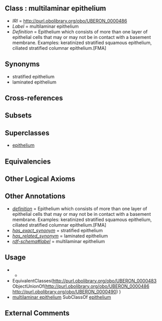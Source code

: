 
## Class : multilaminar epithelium

 * *IRI* = http://purl.obolibrary.org/obo/UBERON_0000486
 * *Label* = multilaminar epithelium
 * *Definition* = Epithelium which consists of more than one layer of epithelial cells that may or may not be in contact with a basement membrane. Examples: keratinized stratified squamous epithelium, ciliated stratified columnar epithelium.[FMA]

## Synonyms

 * stratified epithelium
 * laminated epithelium

## Cross-references


## Subsets


## Superclasses

 * [epithelium](../../UBERON/83/UBERON_0000483.md)

## Equivalencies


## Other Logical Axioms


## Other Annotations

 * *[definition](../../IAO/15/IAO_0000115.md)* = Epithelium which consists of more than one layer of epithelial cells that may or may not be in contact with a basement membrane. Examples: keratinized stratified squamous epithelium, ciliated stratified columnar epithelium.[FMA]
 * *[has_exact_synonym](../../ym/oboInOwl#hasExactSynonym.md)* = stratified epithelium
 * *[has_related_synonym](../../ym/oboInOwl#hasRelatedSynonym.md)* = laminated epithelium
 * *[rdf-schema#label](../../el/rdf-schema#label.md)* = multilaminar epithelium

## Usage

 * -
 * EquivalentClasses(<http://purl.obolibrary.org/obo/UBERON_0000483> ObjectUnionOf(<http://purl.obolibrary.org/obo/UBERON_0000486> <http://purl.obolibrary.org/obo/UBERON_0000490>) )
 * [multilaminar epithelium](../../UBERON/86/UBERON_0000486.md) SubClassOf [epithelium](../../UBERON/83/UBERON_0000483.md)

## External Comments

